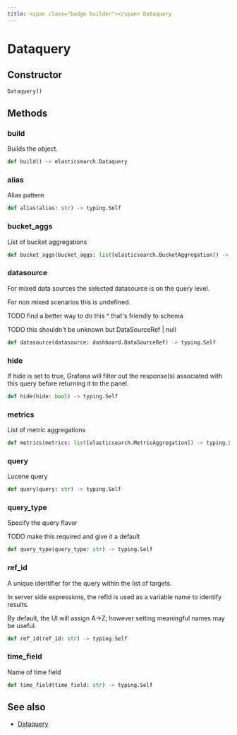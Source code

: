 ```yaml
---
title: <span class="badge builder"></span> Dataquery
---
```

# <span class="badge builder"></span> Dataquery

## Constructor

```python
Dataquery()
```
## Methods

### <span class="badge object-method"></span> build

Builds the object.

```python
def build() -> elasticsearch.Dataquery
```

### <span class="badge object-method"></span> alias

Alias pattern

```python
def alias(alias: str) -> typing.Self
```

### <span class="badge object-method"></span> bucket_aggs

List of bucket aggregations

```python
def bucket_aggs(bucket_aggs: list[elasticsearch.BucketAggregation]) -> typing.Self
```

### <span class="badge object-method"></span> datasource

For mixed data sources the selected datasource is on the query level.

For non mixed scenarios this is undefined.

TODO find a better way to do this ^ that's friendly to schema

TODO this shouldn't be unknown but DataSourceRef | null

```python
def datasource(datasource: dashboard.DataSourceRef) -> typing.Self
```

### <span class="badge object-method"></span> hide

If hide is set to true, Grafana will filter out the response(s) associated with this query before returning it to the panel.

```python
def hide(hide: bool) -> typing.Self
```

### <span class="badge object-method"></span> metrics

List of metric aggregations

```python
def metrics(metrics: list[elasticsearch.MetricAggregation]) -> typing.Self
```

### <span class="badge object-method"></span> query

Lucene query

```python
def query(query: str) -> typing.Self
```

### <span class="badge object-method"></span> query_type

Specify the query flavor

TODO make this required and give it a default

```python
def query_type(query_type: str) -> typing.Self
```

### <span class="badge object-method"></span> ref_id

A unique identifier for the query within the list of targets.

In server side expressions, the refId is used as a variable name to identify results.

By default, the UI will assign A->Z; however setting meaningful names may be useful.

```python
def ref_id(ref_id: str) -> typing.Self
```

### <span class="badge object-method"></span> time_field

Name of time field

```python
def time_field(time_field: str) -> typing.Self
```

## See also

 * <span class="badge object-type-class"></span> [Dataquery](./object-Dataquery.md)
